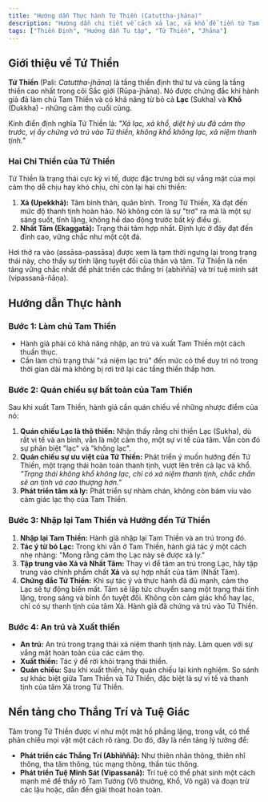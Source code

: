 ```yaml
---
title: "Hướng dẫn Thực hành Tứ Thiền (Catuttha-jhāna)"
description: "Hướng dẫn chi tiết về cách xả lạc, xả khổ để tiến từ Tam Thiền lên Tứ Thiền, một trạng thái của xả niệm thanh tịnh tuyệt đối."
tags: ["Thiền Định", "Hướng dẫn Tu tập", "Tứ Thiền", "Jhāna"]
---
```


## Giới thiệu về Tứ Thiền

**Tứ Thiền** (Pali: *Catuttha-jhāna*) là tầng thiền định thứ tư và cũng là tầng thiền cao nhất trong cõi Sắc giới (Rūpa-jhāna). Nó được chứng đắc khi hành giả đã làm chủ Tam Thiền và có khả năng từ bỏ cả **Lạc** (Sukha) và **Khổ** (Dukkha) - những cảm thọ cuối cùng.

Kinh điển định nghĩa Tứ Thiền là: *"Xả lạc, xả khổ, diệt hỷ ưu đã cảm thọ trước, vị ấy chứng và trú vào Tứ thiền, không khổ không lạc, xả niệm thanh tịnh."*

### Hai Chi Thiền của Tứ Thiền

Tứ Thiền là trạng thái cực kỳ vi tế, được đặc trưng bởi sự vắng mặt của mọi cảm thọ dễ chịu hay khó chịu, chỉ còn lại hai chi thiền:
1.  **Xả (Upekkhā):** Tâm bình thản, quân bình. Trong Tứ Thiền, Xả đạt đến mức độ thanh tịnh hoàn hảo. Nó không còn là sự "trơ" ra mà là một sự sáng suốt, tĩnh lặng, không hề dao động trước bất kỳ điều gì.
2.  **Nhất Tâm (Ekaggatā):** Trạng thái tâm hợp nhất. Định lực ở đây đạt đến đỉnh cao, vững chắc như một cột đá.

Hơi thở ra vào (assāsa-passāsa) được xem là tạm thời ngưng lại trong trạng thái này, cho thấy sự tĩnh lặng tuyệt đối của thân và tâm. Tứ Thiền là nền tảng vững chắc nhất để phát triển các thắng trí (abhiññā) và trí tuệ minh sát (vipassanā-ñāṇa).

## Hướng dẫn Thực hành

### Bước 1: Làm chủ Tam Thiền
- Hành giả phải có khả năng nhập, an trú và xuất Tam Thiền một cách thuần thục.
- Cần làm chủ trạng thái "xả niệm lạc trú" đến mức có thể duy trì nó trong thời gian dài mà không bị rơi trở lại các tầng thiền thấp hơn.

### Bước 2: Quán chiếu sự bất toàn của Tam Thiền
Sau khi xuất Tam Thiền, hành giả cần quán chiếu về những nhược điểm của nó:
1.  **Quán chiếu Lạc là thô thiển:** Nhận thấy rằng chi thiền Lạc (Sukha), dù rất vi tế và an bình, vẫn là một cảm thọ, một sự vi tế của tâm. Vẫn còn đó sự phân biệt "lạc" và "không lạc".
2.  **Quán chiếu sự ưu việt của Tứ Thiền:** Phát triển ý muốn hướng đến Tứ Thiền, một trạng thái hoàn toàn thanh tịnh, vượt lên trên cả lạc và khổ. *"Trạng thái không khổ không lạc, chỉ có xả niệm thanh tịnh, chắc chắn sẽ an tịnh và cao thượng hơn."*
3.  **Phát triển tâm xả ly:** Phát triển sự nhàm chán, không còn bám víu vào cảm giác lạc thọ của Tam Thiền.

### Bước 3: Nhập lại Tam Thiền và Hướng đến Tứ Thiền
1.  **Nhập lại Tam Thiền:** Hành giả nhập lại Tam Thiền và an trú trong đó.
2.  **Tác ý từ bỏ Lạc:** Trong khi vẫn ở Tam Thiền, hành giả tác ý một cách nhẹ nhàng: "Mong rằng cảm thọ Lạc này sẽ được xả ly."
3.  **Tập trung vào Xả và Nhất Tâm:** Thay vì để tâm an trú trong Lạc, hãy tập trung vào chính phẩm chất **Xả** và sự hợp nhất của tâm (Nhất Tâm).
4.  **Chứng đắc Tứ Thiền:** Khi sự tác ý và thực hành đã đủ mạnh, cảm thọ Lạc sẽ tự động biến mất. Tâm sẽ lập tức chuyển sang một trạng thái tĩnh lặng, trong sáng và bình ổn tuyệt đối. Không còn cảm giác khổ hay lạc, chỉ có sự thanh tịnh của tâm Xả. Hành giả đã chứng và trú vào Tứ Thiền.

### Bước 4: An trú và Xuất thiền
- **An trú:** An trú trong trạng thái xả niệm thanh tịnh này. Làm quen với sự vắng mặt hoàn toàn của các cảm thọ.
- **Xuất thiền:** Tác ý để rời khỏi trạng thái thiền.
- **Quán chiếu:** Sau khi xuất thiền, hãy quán chiếu lại kinh nghiệm. So sánh sự khác biệt giữa Tam Thiền và Tứ Thiền, đặc biệt là sự vi tế và thanh tịnh của tâm Xả trong Tứ Thiền.

## Nền tảng cho Thắng Trí và Tuệ Giác
Tâm trong Tứ Thiền được ví như một mặt hồ phẳng lặng, trong vắt, có thể phản chiếu mọi vật một cách rõ ràng. Do đó, đây là nền tảng lý tưởng để:
- **Phát triển các Thắng Trí (Abhiññā):** Như thiên nhãn thông, thiên nhĩ thông, tha tâm thông, túc mạng thông, thần túc thông.
- **Phát triển Tuệ Minh Sát (Vipassanā):** Trí tuệ có thể phát sinh một cách mạnh mẽ để thấy rõ Tam Tướng (Vô thường, Khổ, Vô ngã) và đoạn trừ các lậu hoặc, dẫn đến giải thoát hoàn toàn.
